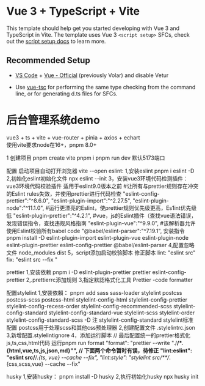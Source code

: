 # Vue 3 + TypeScript + Vite

This template should help get you started developing with Vue 3 and TypeScript in Vite. The template uses Vue 3 `<script setup>` SFCs, check out the [script setup docs](https://v3.vuejs.org/api/sfc-script-setup.html#sfc-script-setup) to learn more.

## Recommended Setup

- [VS Code](https://code.visualstudio.com/) + [Vue - Official](https://marketplace.visualstudio.com/items?itemName=Vue.volar) (previously Volar) and disable Vetur

- Use [vue-tsc](https://github.com/vuejs/language-tools/tree/master/packages/tsc) for performing the same type checking from the command line, or for generating d.ts files for SFCs.

# 后台管理系统demo

vue3 + ts + vite + vue-router + pinia + axios + echart  
使用vite要求node在16+，pnpm 8.0+

1 创建项目 pnpm create vite
pnpm i
pnpm run dev 默认5173端口

配置
启动项目自动打开浏览器 vite --open
eslint:
1,安装eslint pnpm i eslint -D
2,初始化eslint初始化文件 npx eslint --init
3，安装vue3环境代码检测插件：
vue3环境代码校验插件 适用于eslint9.0版本之前 #让所有与prettier规则存在冲突的Eslint rules失效，并使用prettier进行代码检查
"eslint-config-prettier":"^8.6.0",
"eslint-plugin-import":"^2.27.5",
"eslint-plugin-node":"^11.1.0", #运行更漂亮的Eslint，使prettier规则优先级更高，Es1int优先级低
"eslint-plugin-prettier":"^4.2.1",
#vue，js的Eslint插件（查找vue语法错误，发现错误指令，查找违规风格指南
"eslint-plugin-vue":"^9.9.0", #该解析器允许使用Eslint校验所有babel code
"@babel/eslint-parser":"^7.19.1",
安装指令
pnpm install -D eslint-plugin-import eslint-plugin-vue eslint-plugin-node eslint-plugin-prettier eslint-config-prettier @babel/eslint-parser
4,配置忽略文件 node_modules dist
5，script添加启动校验脚本 修正脚本
lint: "eslint src"
fix: "eslint src --fix "

prettier
1,安装依赖 pnpm i -D eslint-plugin-prettier prettier eslint-config-prettier
2,.prettierrc添加规则
3,指定默認格式化工具 Prettier -code formatter

配置stylelint
1,安裝依賴：
pnpm add sass sass-loader stylelint postcss postcss-scss postcss-html stylelint-config-html stylelint-config-prettier stylelint-config-recess-order stylelint-config-recommended-scss stylelint-config-standard stylelint-config-standard-vue stylelint-scss stylelint-order stylelint-config-standard-scss -D
注
stylelint-config-standard stylelint标准配置
postcss用于处理scss和其他css预处理器
2,创建配置文件 .stylelintrc.json
3,新增配置.stylelintignore
4，添加运行脚本
// 最后配置统一的prettier格式化js,ts,css,html代码 运行pnpm run format
"format": "prettier --write \"./**/\*.{html,vue,ts,js,json,md}\"",
// 下面两个命令暂时有误，待修正
"lint:eslint": "eslint src/**/_.{ts, vue} --cache --fix",
"lint:style": "stylelint src/\*\*/_.{css,scss,vue} --cache --fix"

husky
1,安装husky： pnpm install -D husky
2,执行初始化husky npx husky init
